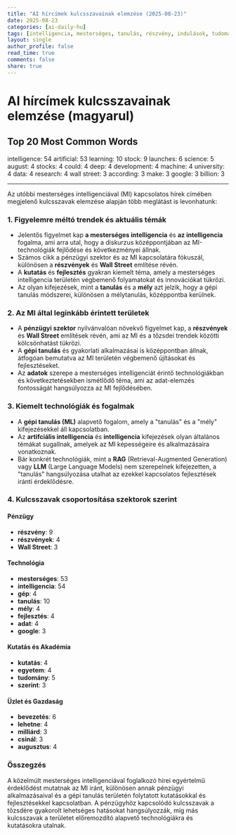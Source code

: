 ```yaml
---
title: "AI hírcímek kulcsszavainak elemzése (2025-08-23)"
date: 2025-08-23
categories: [ai-daily-hu]
tags: [intelligencia, mesterséges, tanulás, részvény, indulások, tudomány, augusztus, részvények, tudna, mély, fejlesztés, gép, egyetem, adat, kutatás, wall street, megfelelően, készít, google, milliárd]
layout: single
author_profile: false
read_time: true
comments: false
share: true
---
```


# AI hírcímek kulcsszavainak elemzése (magyarul)

## Top 20 Most Common Words

intelligence: 54
artificial: 53
learning: 10
stock: 9
launches: 6
science: 5
august: 4
stocks: 4
could: 4
deep: 4
development: 4
machine: 4
university: 4
data: 4
research: 4
wall street: 3
according: 3
make: 3
google: 3
billion: 3

---

Az utóbbi mesterséges intelligenciával (MI) kapcsolatos hírek címében megjelenő kulcsszavak elemzése alapján több meglátást is levonhatunk:

### 1. Figyelemre méltó trendek és aktuális témák
- Jelentős figyelmet kap **a mesterséges intelligencia** és **az intelligencia** fogalma, ami arra utal, hogy a diskurzus középpontjában az MI-technológiák fejlődése és következményei állnak.
- Számos cikk a pénzügyi szektor és az MI kapcsolatára fókuszál, különösen a **részvények** és **Wall Street** említése révén.
- A **kutatás** és **fejlesztés** gyakran kiemelt téma, amely a mesterséges intelligencia területén végbemenő folyamatokat és innovációkat tükrözi.
- Az olyan kifejezések, mint a **tanulás** és a **mély** azt jelzik, hogy a gépi tanulás módszerei, különösen a mélytanulás, középpontba kerülnek.

### 2. Az MI által leginkább érintett területek
- A **pénzügyi szektor** nyilvánvalóan növekvő figyelmet kap, a **részvények** és **Wall Street** említések révén, ami az MI és a tőzsdei trendek közötti kölcsönhatást tükrözi.
- A **gépi tanulás** és gyakorlati alkalmazásai is középpontban állnak, átfogóan bemutatva az MI területén végbemenő újításokat és fejlesztéseket.
- Az **adatok** szerepe a mesterséges intelligenciát érintő technológiákban és következtetésekben ismétlődő téma, ami az adat-elemzés fontosságát hangsúlyozza az MI fejlődésében.

### 3. Kiemelt technológiák és fogalmak
- A **gépi tanulás (ML)** alapvető fogalom, amely a "tanulás" és a "mély" kifejezésekkel áll kapcsolatban.
- Az **artifciális intelligencia** és **intelligencia** kifejezések olyan általános témákat sugallnak, amelyek az MI képességeire és alkalmazásaira vonatkoznak.
- Bár konkrét technológiák, mint a **RAG** (Retrieval-Augmented Generation) vagy **LLM** (Large Language Models) nem szerepelnek kifejezetten, a "tanulás" hangsúlyozása utalhat az ezekkel kapcsolatos fejlesztések iránti érdeklődésre.

### 4. Kulcsszavak csoportosítása szektorok szerint

#### Pénzügy
- **részvény**: 9
- **részvények**: 4
- **Wall Street**: 3

#### Technológia
- **mesterséges**: 53
- **intelligencia**: 54
- **gép**: 4
- **tanulás**: 10
- **mély**: 4
- **fejlesztés**: 4
- **adat**: 4
- **google**: 3

#### Kutatás és Akadémia
- **kutatás**: 4
- **egyetem**: 4
- **tudomány**: 5
- **szerint**: 3

#### Üzlet és Gazdaság
- **bevezetés**: 6
- **lehetne**: 4
- **milliárd**: 3
- **csinál**: 3
- **augusztus**: 4

### Összegzés
A közelmúlt mesterséges intelligenciával foglalkozó hírei egyértelmű érdeklődést mutatnak az MI iránt, különösen annak pénzügyi alkalmazásaival és a gépi tanulás területén folytatott kutatásokkal és fejlesztésekkel kapcsolatban. A pénzügyhöz kapcsolódó kulcsszavak a tőzsdére gyakorolt lehetséges hatásokat hangsúlyozzák, míg más kulcsszavak a területet előremozdító alapvető technológiákra és kutatásokra utalnak.